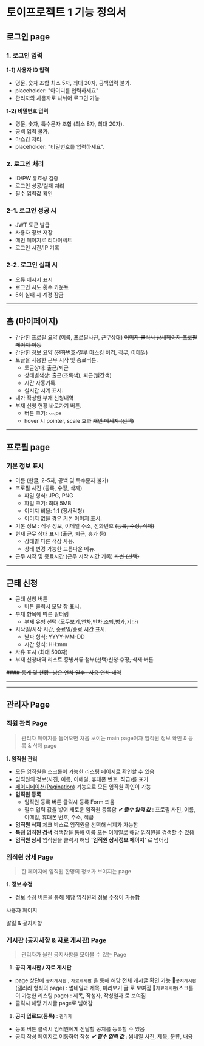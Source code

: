 # 토이프로젝트 1 기능 정의서

## 로그인 page

### 1. 로그인 입력

**1-1) 사용자 ID 입력**

- 영문, 숫자 조합 최소 5자, 최대 20자, 공백입력 불가.
- placeholder: "아이디를 입력하세요"
- 관리자와 사용자로 나뉘어 로그인 가능

**1-2) 비밀번호 입력**

- 영문, 숫자, 특수문자 조합 (최소 8자, 최대 20자).
- 공백 입력 불가.
- 마스킹 처리.
- placeholder: "비밀번호를 입력하세요".

### 2. 로그인 처리

- ID/PW 유효성 검증
- 로그인 성공/실패 처리
- 필수 입력값 확인

### 2-1. 로그인 성공 시

- JWT 토큰 발급
- 사용자 정보 저장
- 메인 페이지로 리다이렉트
- 로그인 시간/IP 기록

### 2-2. 로그인 실패 시

- 오류 메시지 표시
- 로그인 시도 횟수 카운트
- 5회 실패 시 계정 잠금

---

## 홈 (마이페이지)

- 간단한 프로필 요약 (이름, 프로필사진, 근무상태)
  ~~이미지 클릭시 상세페이지 프로필 페이지 이동~~
- 간단한 정보 요약 (전화번호-일부 마스킹 처리, 직무, 이메일)
- 토글을 사용한 근무 시작 및 종료버튼.
  - 토글상태: 출근/퇴근
  - 상태별색상: 출근(초록색), 퇴근(빨간색)
  - 시간 자동기록.
  - 실시간 시계 표시.
- 내가 작성한 부재 신청내역
- 부재 신청 현황 바로가기 버튼.
  - 버튼 크기: ~~px
  - hover 시 pointer, scale 효과
    ~~개인 메세지 (선택)~~

---

## 프로필 page

### 기본 정보 표시

- 이름 (한글, 2-5자, 공백 및 특수문자 불가)
- 프로필 사진 (등록, 수정, 삭제)
  - 파일 형식: JPG, PNG
  - 파일 크기: 최대 5MB
  - 이미지 비율: 1:1 (정사각형)
  - 이미지 없을 경우 기본 이미지 표시.
- 기본 정보 : 직무 정보, 이메일 주소, 전화번호 ~~(등록, 수정, 삭제)~~
- 현재 근무 상태 표시 (출근, 퇴근, 휴가 등)
  - 상태별 다른 색상 사용.
  - 상태 변경 가능한 드롭다운 메뉴.
- 근무 시작 및 종료시간 (근무 시작 시간 기록)
  ~~사번 (선택)~~

---

## 근태 신청

- 근태 신청 버튼
  - 버튼 클릭시 모달 창 표시.
- 부재 항목에 따른 필터링
  - 부재 유형 선택 (모두보기,연차,반차,조퇴,병가,기타)
- 시작일/시작 시간, 종료일/종료 시간 표시.
  - 날짜 형식: YYYY-MM-DD
  - 시간 형식: HH:mm
- 사유 표시 (최대 500자)
- 부재 신청내역 리스트
  ~~증빙서류 첨부(선택)신청 수정, 삭제 버튼~~

~~#### 통계 및 현황- 남은 연차 일수- 사용 연차 내역~~

---

---

## 관리자 Page

### 직원 관리 Page

> 관리자 페이지를 들어오면 처음 보이는 main page이자 임직원 정보 확인 & 등록 & 삭제 page

**1. 임직원 관리**

- 모든 임직원을 스크롤이 가능한 리스팅 페이지로 확인할 수 있음
- 임직원의 정보(사진, 이름, 이메일, 휴대폰 번호, 직급)를 표기
- [페이지네이션(Pagination)](https://yonghwankim-dev.tistory.com/578) 기능으로 모든 임직원 확인이 가능
- **임직원 등록**
  - 임직원 등록 버튼 클릭시 등록 Form 띄움
  - 필수 입력 값을 넣어 새로운 임직원 등록함
    **_✔ 필수 입력 값_** : 프로필 사진, 이름, 이메일, 휴대폰 번호, 주소, 직급
- **임직원 삭제**
  체크 박스로 임직원을 선택해 삭제가 가능함
- **특정 임직원 검색**
  검색창을 통해 이름 또는 이메일로 해당 임직원을 검색할 수 있음
- **임직원 상세**
  임직원을 클릭시 해당 **'임직원 상세정보 페이지'** 로 넘어감

### 임직원 상세 Page

> 한 페이지에 임직원 한명의 정보가 보여지는 page

**1. 정보 수정**

- 정보 수정 버튼을 통해 해당 임직원의 정보 수정이 가능함

사용자 페이지

알림 & 공지사항

### 게시판 (공지사항 & 자료 게시판) Page

> 관리자가 올린 공지사항을 모아볼 수 있는 Page

1. **공지 게시판 / 자료 게시판**

- page 상단에 `공지게시판` , `자료게시판` 을 통해 해당 전체 게시글 확인 가능
  💬`공지게시판`(갤러리 형식의 page) : 썸네일과 제목, 미리보기 글 로 보여짐
  💬`자료게시판`(스크롤이 가능한 리스팅 page) : 제목, 작성자, 작성일자 로 보여짐
- 클릭시 해당 게시글 page로 넘어감

1. **공지 업로드(등록)** : `관리자`

- 등록 버튼 클릭시 임직원에게 전달할 공지를 등록할 수 있음
- 공지 작성 페이지로 이동하여 작성
  **_✔ 필수 입력 값_** : 썸네일 사진, 제목, 분류, 내용

